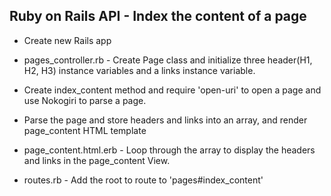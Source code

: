 ## Ruby on Rails API - Index the content of a page

* Create new Rails app

* pages_controller.rb - Create Page class and initialize three header(H1, H2, H3) instance variables and a links instance variable.

* Create index_content method and require 'open-uri' to open a page and use Nokogiri to parse a page.

* Parse the page and store headers and links into an array, and render page_content HTML template

* page_content.html.erb - Loop through the array to display the headers and links in the page_content View.

* routes.rb - Add the root to route to 'pages#index_content'

